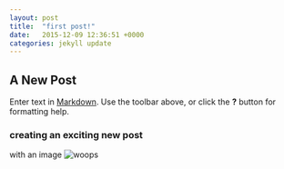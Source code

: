 ```yaml
---
layout: post
title:  "first post!"
date:   2015-12-09 12:36:51 +0000
categories: jekyll update
---
```


## A New Post

Enter text in [Markdown](http://daringfireball.net/projects/markdown/). Use the toolbar above, or click the **?** button for formatting help.


### creating an exciting new post

with an image
![woops]({{site.baseurl}}/https://avatars3.githubusercontent.com/u/4891353?v=3&s=96)